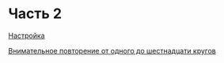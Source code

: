 # Часть 2

[Настройка](01.md)

[Внимательное повторение от одного до шестнадцати кругов](02/README.md)
